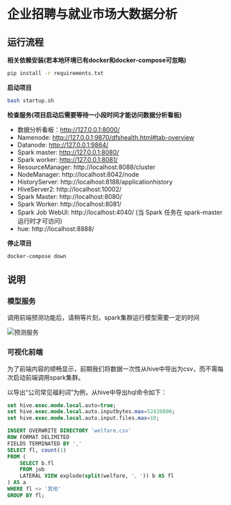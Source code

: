 # 企业招聘与就业市场大数据分析


## 运行流程

**相关依赖安装(若本地环境已有docker和docker-compose可忽略)**

```bash
pip install -r requirements.txt
```

**启动项目**

```bash
bash startup.sh
```

**检查服务(项目启动后需要等待一小段时间才能访问数据分析看板)**

- 数据分析看板：http://127.0.0.1:8000/
- Namenode: http://127.0.0.1:9870/dfshealth.html#tab-overview
- Datanode: http://127.0.0.1:9864/
- Spark master: http://127.0.0.1:8080/
- Spark worker: http://127.0.0.1:8081/
- ResourceManager: http://localhost:8088/cluster
- NodeManager: http://localhost:8042/node
- HistoryServer: http://localhost:8188/applicationhistory
- HiveServer2: http://localhost:10002/
- Spark Master: http://localhost:8080/
- Spark Worker: http://localhost:8081/
- Spark Job WebUI: http://localhost:4040/ (当 Spark 任务在 spark-master 运行时才可访问)
- hue: http://localhost:8888/

**停止项目**

```bash
docker-compose down
```

## 说明
### 模型服务
调用前端预测功能后，请稍等片刻，spark集群运行模型需要一定的时间

![预测服务](https://cdn.jsdelivr.net/gh/AL-377/pic_bed/img/202312310934769.png)

### 可视化前端

为了前端内容的顺畅显示，前期我们将数据一次性从hive中导出为csv，而不需每次启动前端调用spark集群。

以导出“公司常见福利词”为例，从hive中导出hql命令如下：

```sql
set hive.exec.mode.local.auto=true;
set hive.exec.mode.local.auto.inputbytes.max=52428800;
set hive.exec.mode.local.auto.input.files.max=10;

INSERT OVERWRITE DIRECTORY 'welfare.csv'
ROW FORMAT DELIMITED
FIELDS TERMINATED BY ','
SELECT fl, count(1)
FROM (
    SELECT b.fl
    FROM job
    LATERAL VIEW explode(split(welfare, '、')) b AS fl
) AS a
WHERE fl <> '其他'
GROUP BY fl;

```



